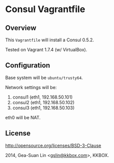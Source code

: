 Consul Vagrantfile
==================

Overview
--------

This <code>Vagrantfile</code> will install a Consul 0.5.2.

Tested on Vagrant 1.7.4 (w/ VirtualBox).

Configuration
-------------

Base system will be <code>ubuntu/trusty64</code>.

Network settings will be:

1. consul1 (eth1, 192.168.50.101)
2. consul2 (eth1, 192.168.50.102)
3. consul3 (eth1, 192.168.50.103)

eth0 will be NAT.

License
-------

http://opensource.org/licenses/BSD-3-Clause

2014, Gea-Suan Lin &lt;gslin@kkbox.com>, KKBOX.
